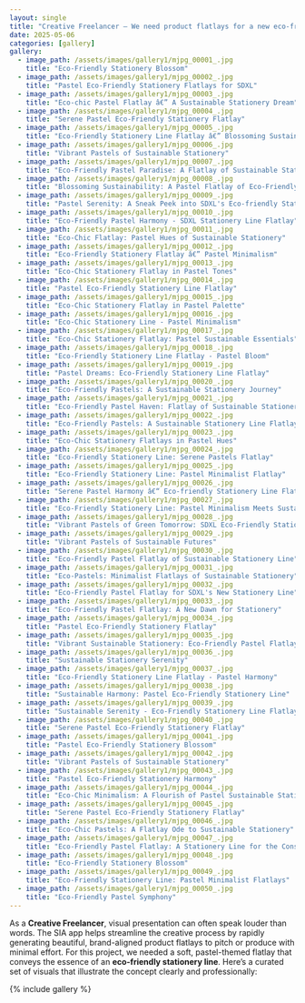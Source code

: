 ```yaml
---
layout: single
title: "Creative Freelancer – We need product flatlays for a new eco-friendly stationery line — clean, minimal, and with pastel tones."
date: 2025-05-06
categories: [gallery]
gallery:
  - image_path: /assets/images/gallery1/mjpg_00001_.jpg
    title: "Eco-Friendly Stationery Blossom"
  - image_path: /assets/images/gallery1/mjpg_00002_.jpg
    title: "Pastel Eco-Friendly Stationery Flatlays for SDXL"
  - image_path: /assets/images/gallery1/mjpg_00003_.jpg
    title: "Eco-chic Pastel Flatlay â€” A Sustainable Stationery Dream"
  - image_path: /assets/images/gallery1/mjpg_00004_.jpg
    title: "Serene Pastel Eco-Friendly Stationery Flatlay"
  - image_path: /assets/images/gallery1/mjpg_00005_.jpg
    title: "Eco-Friendly Stationery Line Flatlay â€” Blossoming Sustainable Creativity"
  - image_path: /assets/images/gallery1/mjpg_00006_.jpg
    title: "Vibrant Pastels of Sustainable Stationery"
  - image_path: /assets/images/gallery1/mjpg_00007_.jpg
    title: "Eco-Friendly Pastel Paradise: A Flatlay of Sustainable Stationery Delights"
  - image_path: /assets/images/gallery1/mjpg_00008_.jpg
    title: "Blossoming Sustainability: A Pastel Flatlay of Eco-Friendly Stationery"
  - image_path: /assets/images/gallery1/mjpg_00009_.jpg
    title: "Pastel Serenity: A Sneak Peek into SDXL's Eco-friendly Stationery Line"
  - image_path: /assets/images/gallery1/mjpg_00010_.jpg
    title: "Eco-Friendly Pastel Harmony - SDXL Stationery Line Flatlay"
  - image_path: /assets/images/gallery1/mjpg_00011_.jpg
    title: "Eco-Chic Flatlay: Pastel Hues of Sustainable Stationery"
  - image_path: /assets/images/gallery1/mjpg_00012_.jpg
    title: "Eco-Friendly Stationery Flatlay â€” Pastel Minimalism"
  - image_path: /assets/images/gallery1/mjpg_00013_.jpg
    title: "Eco-Chic Stationery Flatlay in Pastel Tones"
  - image_path: /assets/images/gallery1/mjpg_00014_.jpg
    title: "Pastel Eco-Friendly Stationery Line Flatlay"
  - image_path: /assets/images/gallery1/mjpg_00015_.jpg
    title: "Eco-Chic Stationery Flatlay in Pastel Palette"
  - image_path: /assets/images/gallery1/mjpg_00016_.jpg
    title: "Eco-Chic Stationery Line - Pastel Minimalism"
  - image_path: /assets/images/gallery1/mjpg_00017_.jpg
    title: "Eco-Chic Stationery Flatlay: Pastel Sustainable Essentials"
  - image_path: /assets/images/gallery1/mjpg_00018_.jpg
    title: "Eco-Friendly Stationery Line Flatlay - Pastel Bloom"
  - image_path: /assets/images/gallery1/mjpg_00019_.jpg
    title: "Pastel Dreams: Eco-Friendly Stationery Line Flatlay"
  - image_path: /assets/images/gallery1/mjpg_00020_.jpg
    title: "Eco-Friendly Pastels: A Sustainable Stationery Journey"
  - image_path: /assets/images/gallery1/mjpg_00021_.jpg
    title: "Eco-Friendly Pastel Haven: Flatlay of Sustainable Stationery Line"
  - image_path: /assets/images/gallery1/mjpg_00022_.jpg
    title: "Eco-Friendly Pastels: A Sustainable Stationery Line Flatlay"
  - image_path: /assets/images/gallery1/mjpg_00023_.jpg
    title: "Eco-Chic Stationery Flatlays in Pastel Hues"
  - image_path: /assets/images/gallery1/mjpg_00024_.jpg
    title: "Eco-Friendly Stationery Line: Serene Pastels Flatlay"
  - image_path: /assets/images/gallery1/mjpg_00025_.jpg
    title: "Eco-Friendly Stationery Line: Pastel Minimalist Flatlay"
  - image_path: /assets/images/gallery1/mjpg_00026_.jpg
    title: "Serene Pastel Harmony â€“ Eco-friendly Stationery Line Flatlays"
  - image_path: /assets/images/gallery1/mjpg_00027_.jpg
    title: "Eco-Friendly Stationery Line: Pastel Minimalism Meets Sustainability"
  - image_path: /assets/images/gallery1/mjpg_00028_.jpg
    title: "Vibrant Pastels of Green Tomorrow: SDXL Eco-Friendly Stationery Flatlay"
  - image_path: /assets/images/gallery1/mjpg_00029_.jpg
    title: "Vibrant Pastels of Sustainable Futures"
  - image_path: /assets/images/gallery1/mjpg_00030_.jpg
    title: "Eco-Friendly Pastel Flatlay of Sustainable Stationery Line"
  - image_path: /assets/images/gallery1/mjpg_00031_.jpg
    title: "Eco-Pastels: Minimalist Flatlays of Sustainable Stationery"
  - image_path: /assets/images/gallery1/mjpg_00032_.jpg
    title: "Eco-Friendly Pastel Flatlay for SDXL's New Stationery Line"
  - image_path: /assets/images/gallery1/mjpg_00033_.jpg
    title: "Eco-Friendly Pastel Flatlay: A New Dawn for Stationery"
  - image_path: /assets/images/gallery1/mjpg_00034_.jpg
    title: "Pastel Eco-Friendly Stationery Flatlay"
  - image_path: /assets/images/gallery1/mjpg_00035_.jpg
    title: "Vibrant Sustainable Stationery: Eco-Friendly Pastel Flatlays"
  - image_path: /assets/images/gallery1/mjpg_00036_.jpg
    title: "Sustainable Stationery Serenity"
  - image_path: /assets/images/gallery1/mjpg_00037_.jpg
    title: "Eco-Friendly Stationery Line Flatlay - Pastel Harmony"
  - image_path: /assets/images/gallery1/mjpg_00038_.jpg
    title: "Sustainable Harmony: Pastel Eco-Friendly Stationery Line"
  - image_path: /assets/images/gallery1/mjpg_00039_.jpg
    title: "Sustainable Serenity - Eco-Friendly Stationery Line Flatlay"
  - image_path: /assets/images/gallery1/mjpg_00040_.jpg
    title: "Serene Pastel Eco-Friendly Stationery Flatlay"
  - image_path: /assets/images/gallery1/mjpg_00041_.jpg
    title: "Pastel Eco-Friendly Stationery Blossom"
  - image_path: /assets/images/gallery1/mjpg_00042_.jpg
    title: "Vibrant Pastels of Sustainable Stationery"
  - image_path: /assets/images/gallery1/mjpg_00043_.jpg
    title: "Pastel Eco-Friendly Stationery Harmony"
  - image_path: /assets/images/gallery1/mjpg_00044_.jpg
    title: "Eco-Chic Minimalism: A Flourish of Pastel Sustainable Stationery"
  - image_path: /assets/images/gallery1/mjpg_00045_.jpg
    title: "Serene Pastel Eco-Friendly Stationery Flatlay"
  - image_path: /assets/images/gallery1/mjpg_00046_.jpg
    title: "Eco-Chic Pastels: A Flatlay Ode to Sustainable Stationery"
  - image_path: /assets/images/gallery1/mjpg_00047_.jpg
    title: "Eco-Friendly Pastel Flatlay: A Stationery Line for the Conscious Consumer"
  - image_path: /assets/images/gallery1/mjpg_00048_.jpg
    title: "Eco-Friendly Stationery Blossom"
  - image_path: /assets/images/gallery1/mjpg_00049_.jpg
    title: "Eco-Friendly Stationery Line: Pastel Minimalist Flatlays"
  - image_path: /assets/images/gallery1/mjpg_00050_.jpg
    title: "Eco-Friendly Pastel Symphony"
---
```


As a **Creative Freelancer**, visual presentation can often speak louder than words. The SIA app helps streamline the creative process by rapidly generating beautiful, brand-aligned product flatlays to pitch or produce with minimal effort. For this project, we needed a soft, pastel-themed flatlay that conveys the essence of an **eco-friendly stationery line**. Here’s a curated set of visuals that illustrate the concept clearly and professionally:

{% include gallery %}

